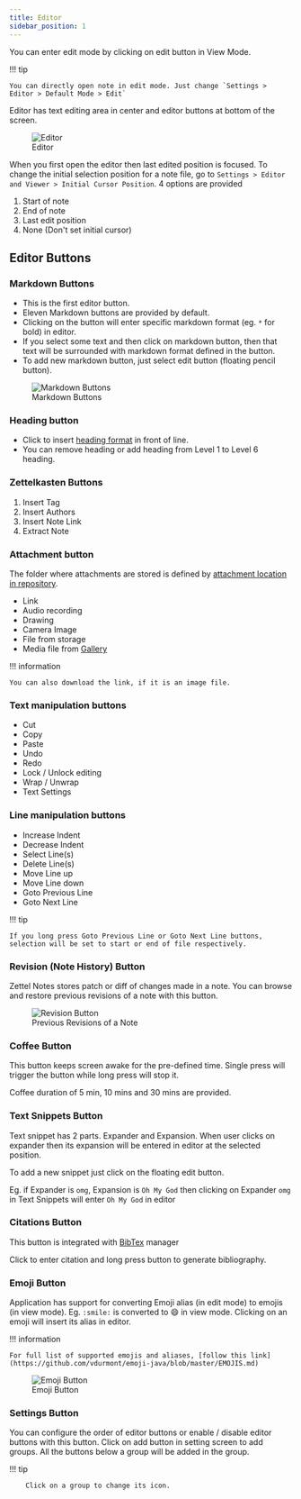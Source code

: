 ```yaml
---
title: Editor
sidebar_position: 1
---
```


You can enter edit mode by clicking on edit button in View Mode. 

!!! tip

    You can directly open note in edit mode. Just change `Settings > Editor > Default Mode > Edit`


Editor has text editing area in center and editor buttons at bottom of the screen.

<figure>
<img src="/assets/img/editor.png" alt="Editor"/>
 <figcaption>Editor</figcaption>
</figure>

When you first open the editor then last edited position is focused. To change the initial selection position for a note file, go to `Settings > Editor and Viewer > Initial Cursor Position`. 4 options are provided 

1. Start of note
2. End of note
3. Last edit position
4. None (Don't set initial cursor)

## Editor Buttons

### Markdown Buttons

- This is the first editor button.
- Eleven Markdown buttons are provided by default.
- Clicking on the button will enter specific markdown format (eg. `*` for bold) in editor.
- If you select some text and then click on markdown button, then that text will be surrounded with markdown format defined in the button.
- To add new markdown button, just select edit button (floating pencil button).

<figure>
<img src="/assets/img/editor-buttons-markdown-button.png" alt="Markdown Buttons"/>
 <figcaption>Markdown Buttons</figcaption>
</figure>

### Heading button

- Click to insert [heading format](./markdown.md#heading) in front of line.
- You can remove heading or add heading from Level 1 to Level 6 heading.

### Zettelkasten Buttons

1. Insert Tag
2. Insert Authors
3. Insert Note Link
4. Extract Note

### Attachment button

The folder where attachments are stored is defined by [attachment location in repository](../../repository/index.md#7-default-location-for-attachments).

- Link
- Audio recording
- Drawing
- Camera Image
- File from storage
- Media file from [Gallery](../../gallery.md)

!!! information

    You can also download the link, if it is an image file.


### Text manipulation buttons

- Cut
- Copy
- Paste
- Undo
- Redo
- Lock / Unlock editing
- Wrap / Unwrap
- Text Settings

### Line manipulation buttons

- Increase Indent
- Decrease Indent
- Select Line(s)
- Delete Line(s)
- Move Line up
- Move Line down
- Goto Previous Line
- Goto Next Line

!!! tip

    If you long press Goto Previous Line or Goto Next Line buttons, selection will be set to start or end of file respectively.

### Revision (Note History) Button

Zettel Notes stores patch or diff of changes made in a note. You can browse and restore previous revisions of a note with this button.

<figure>
<img src="/assets/img/editor-buttons-revision.png" alt="Revision Button"/>
 <figcaption>Previous Revisions of a Note</figcaption>
</figure>

### Coffee Button

This button keeps screen awake for the pre-defined time. Single press will trigger the button while long press will stop it.

Coffee duration of 5 min, 10 mins and 30 mins are provided.

### Text Snippets Button

Text snippet has 2 parts. Expander and Expansion. When user clicks on expander then its expansion will be entered in editor at the selected position.

To add a new snippet just click on the floating edit button.

Eg. if Expander is `omg`, Expansion is `Oh My God` then clicking on Expander `omg` in Text Snippets will enter `Oh My God` in editor

### Citations Button

This button is integrated with [BibTex](../../bibtex.md) manager

Click to enter citation and long press button to generate bibliography.

### Emoji Button

Application has support for converting Emoji alias (in edit mode) to emojis (in view mode). Eg. `:smile:` is converted to 😄 in view mode. Clicking on an emoji will insert its alias in editor.

!!! information

    For full list of supported emojis and aliases, [follow this link](https://github.com/vdurmont/emoji-java/blob/master/EMOJIS.md)


<figure>
<img src="/assets/img/editor-buttons-emoji.png" alt="Emoji Button"/>
 <figcaption>Emoji Button</figcaption>
</figure>

### Settings Button

You can configure the order of editor buttons or enable / disable editor buttons with this button. Click on add button in setting screen to add groups. All the buttons below a group will be added in the group.

!!! tip

        Click on a group to change its icon.